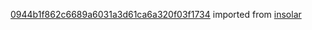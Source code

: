 [0944b1f862c6689a6031a3d61ca6a320f03f1734](https://github.com/insolar/insolar/commit/0944b1f862c6689a6031a3d61ca6a320f03f1734) imported from [insolar](https://github.com/insolar/insolar)
